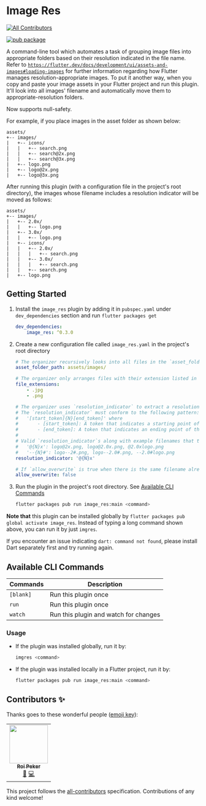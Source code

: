 # Image Res
<!-- ALL-CONTRIBUTORS-BADGE:START - Do not remove or modify this section -->
[![All Contributors](https://img.shields.io/badge/all_contributors-1-orange.svg?style=flat-square)](#contributors-)
<!-- ALL-CONTRIBUTORS-BADGE:END -->
[![pub package](https://img.shields.io/pub/v/image_res.svg)](https://pub.dartlang.org/packages/image_res)

A command-line tool which automates a task of grouping image files into appropriate folders based on their resolution indicated in the file name. Refer to [`https://flutter.dev/docs/development/ui/assets-and-images#loading-images`](https://flutter.dev/docs/development/ui/assets-and-images#loading-images) for further information regarding how Flutter manages resolution-appropriate images. To put it another way, when you copy and paste your image assets in your Flutter project and run this plugin. It'll look into all images' filename and automatically move them to appropriate-resolution folders.

Now supports null-safety.

For example, if you place images in the asset folder as shown below: 

```
assets/
+-- images/
|   +-- icons/
|   |   +-- search.png
|   |   +-- search@2x.png
|   |   +-- search@3x.png
|   +-- logo.png
|   +-- logo@2x.png
|   +-- logo@3x.png
```

After running this plugin (with a configuration file in the project's root directory), the images whose filename includes a resolution indicator will be moved as follows:

```
assets/
+-- images/
|   +-- 2.0x/
|   |   +-- logo.png
|   +-- 3.0x/
|   |   +-- logo.png
|   +-- icons/
|   |   +-- 2.0x/
|   |   |   +-- search.png
|   |   +-- 3.0x/
|   |   |   +-- search.png
|   |   +-- search.png
|   +-- logo.png
```

## Getting Started
1. Install the `image_res` plugin by adding it in `pubspec.yaml` under `dev_dependencies` section and run `flutter packages get`
    ```yaml
    dev_dependencies: 
        image_res: ^0.3.0
    ```
2. Create a new configuration file called `image_res.yaml` in the project's root directory
    ```yaml
    # The organizer recursively looks into all files in the `asset_folder_path`. (relative to the project's root)
    asset_folder_path: assets/images/

    # The organizer only arranges files with their extension listed in the `file_extensions`.
    file_extensions:
        - .jpg
        - .png

    # The organizer uses `resolution_indicator` to extract a resolution's part from the filename.
    # The `resolution_indicator` must conform to the following pattern:
    #   '[start_token]{N}[end_token]' where
    #       - [start_token]: A token that indicates a starting point of the resolution's part.
    #       - [end_token]: A token that indicates an ending point of the resolution's part.
    #
    # Valid `resolution_indicator`s along with example filenames that they can detect are shown below.
    #   '@{N}x': logo@2x.png, logo@2.0x.png, @2.0xlogo.png
    #   '--{N}#': logo--2#.png, logo--2.0#.png, --2.0#logo.png
    resolution_indicator: '@{N}x'

    # If `allow_overwrite` is true when there is the same filename already existing in a target folder, the organizer will replace it.
    allow_overwrite: false

    ```
3. Run the plugin in the project's root directory. See [Available CLI Commands](#available-cli-commands)
    ```sh
    flutter packages pub run image_res:main <command>
    ```

**Note that** this plugin can be installed globally by `flutter packages pub global activate image_res`. Instead of typing a long command shown above, you can run it by just `imgres`.

If you encounter an issue indicating `dart: command not found`, please install Dart separately first and try running again.

## Available CLI Commands

| Commands | Description |
| -------- | ----------- |
| `[blank]` | Run this plugin once |
| `run` | Run this plugin once |
| `watch` | Run this plugin and watch for changes |

### Usage
- If the plugin was installed globally, run it by:
    ```sh
    imgres <command>
    ```
- If the plugin was installed locally in a Flutter project, run it by:
    ```sh
    flutter packages pub run image_res:main <command>
    ```
## Contributors ✨

Thanks goes to these wonderful people ([emoji key](https://allcontributors.org/docs/en/emoji-key)):

<!-- ALL-CONTRIBUTORS-LIST:START - Do not remove or modify this section -->
<!-- prettier-ignore-start -->
<!-- markdownlint-disable -->
<table>
  <tr>
    <td align="center"><a href="https://roipeker.com"><img src="https://avatars.githubusercontent.com/u/33768711?v=4?s=100" width="100px;" alt=""/><br /><sub><b>Roi Peker</b></sub></a><br /><a href="#maintenance-roipeker" title="Maintenance">🚧</a> <a href="https://github.com/pirsquareff/image_res/commits?author=roipeker" title="Code">💻</a></td>
  </tr>
</table>

<!-- markdownlint-restore -->
<!-- prettier-ignore-end -->

<!-- ALL-CONTRIBUTORS-LIST:END -->

This project follows the [all-contributors](https://github.com/all-contributors/all-contributors) specification. Contributions of any kind welcome!
